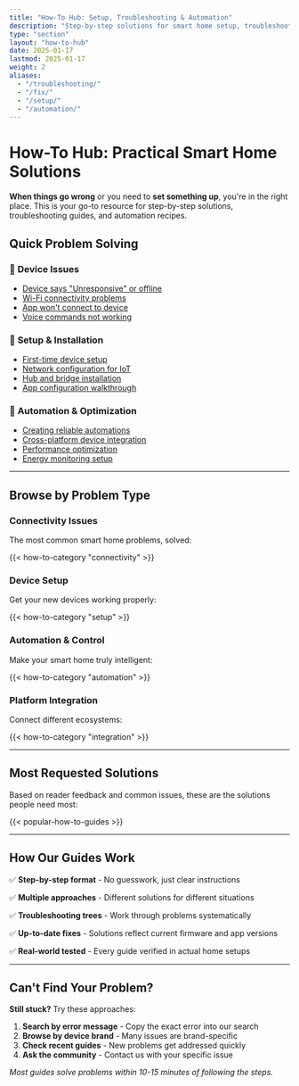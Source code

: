 ```yaml
---
title: "How-To Hub: Setup, Troubleshooting & Automation"
description: "Step-by-step solutions for smart home setup, troubleshooting, and automation. Get your devices working and optimize your connected home."
type: "section"
layout: "how-to-hub"
date: 2025-01-17
lastmod: 2025-01-17
weight: 2
aliases:
  - "/troubleshooting/"
  - "/fix/"
  - "/setup/"
  - "/automation/"
---
```


# How-To Hub: Practical Smart Home Solutions

**When things go wrong** or you need to **set something up**, you're in the right place. This is your go-to resource for step-by-step solutions, troubleshooting guides, and automation recipes.

## Quick Problem Solving

### 🚨 **Device Issues**
- [Device says "Unresponsive" or offline](/how-to/device-unresponsive/)
- [Wi-Fi connectivity problems](/how-to/wifi-connectivity/)
- [App won't connect to device](/how-to/app-connection-issues/)
- [Voice commands not working](/how-to/voice-command-fixes/)

### 🔧 **Setup & Installation**
- [First-time device setup](/how-to/device-setup-basics/)
- [Network configuration for IoT](/how-to/network-setup-iot/)
- [Hub and bridge installation](/how-to/hub-installation/)
- [App configuration walkthrough](/how-to/app-setup-guide/)

### 🤖 **Automation & Optimization**
- [Creating reliable automations](/how-to/automation-best-practices/)
- [Cross-platform device integration](/how-to/cross-platform-integration/)
- [Performance optimization](/how-to/performance-optimization/)
- [Energy monitoring setup](/how-to/energy-monitoring/)

---

## Browse by Problem Type

### **Connectivity Issues**
The most common smart home problems, solved:

{{< how-to-category "connectivity" >}}

### **Device Setup**
Get your new devices working properly:

{{< how-to-category "setup" >}}

### **Automation & Control**
Make your smart home truly intelligent:

{{< how-to-category "automation" >}}

### **Platform Integration**
Connect different ecosystems:

{{< how-to-category "integration" >}}

---

## Most Requested Solutions

Based on reader feedback and common issues, these are the solutions people need most:

{{< popular-how-to-guides >}}

---

## How Our Guides Work

✅ **Step-by-step format** - No guesswork, just clear instructions

✅ **Multiple approaches** - Different solutions for different situations

✅ **Troubleshooting trees** - Work through problems systematically

✅ **Up-to-date fixes** - Solutions reflect current firmware and app versions

✅ **Real-world tested** - Every guide verified in actual home setups

---

## Can't Find Your Problem?

**Still stuck?** Try these approaches:

1. **Search by error message** - Copy the exact error into our search
2. **Browse by device brand** - Many issues are brand-specific
3. **Check recent guides** - New problems get addressed quickly
4. **Ask the community** - Contact us with your specific issue

*Most guides solve problems within 10-15 minutes of following the steps.*